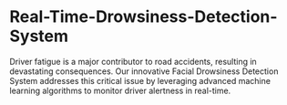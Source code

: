 # Real-Time-Drowsiness-Detection-System

Driver fatigue is a major contributor to road accidents, resulting in devastating consequences. Our innovative Facial Drowsiness Detection System addresses this critical issue by leveraging advanced machine learning algorithms to monitor driver alertness in real-time.


